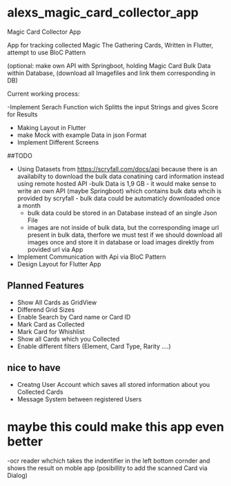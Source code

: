 # alexs_magic_card_collector_app





Magic Card Collector App

App for tracking collected Magic The Gathering Cards, Written in Flutter, attempt to use BloC Pattern

(optional: make own API with Springboot, holding Magic Card Bulk Data within Database, (download all Imagefiles and link them corresponding in DB)


Current working process:

 -Implement Serach Function wich Splitts the input Strings and gives Score for Results
- Making Layout in Flutter
- make Mock with example Data in json Format
- Implement Different Screens

##TODO

- Using Datasets from  https://scryfall.com/docs/api because there is an availabilty to download the bulk data conatining card information instead using remote hosted API
    -bulk Data is 1,9 GB - it would make sense to write an own API (maybe Springboot) which contains bulk data whcih is provided by scryfall - bulk data could be automaticly downloaded once a month
    - bulk data could be stored in an Database instead of an single Json File
    - images are not inside of bulk data, but the corresponding image url present in bulk data, therfore we must test if we should download all images once and store it in database or load images direktly from povided url via App
- Implement Communication with Api via BloC Pattern
- Design Layout for Flutter App

## Planned Features

- Show All Cards as GridView
- Differend Grid Sizes
- Enable Search by Card name or Card ID
- Mark Card as Collected
- Mark Card for Whishlist
- Show all Cards which you Collected
- Enable different filters (Element, Card Type, Rarity ....)

## nice to have

- Creatng User Account which saves all stored information about you Collected Cards
- Message System between registered Users


# maybe this could make this app even better

-ocr reader whchich takes the indentifier in the left bottom cornder and shows the result on moble app (posibillity to add the scanned Card via Dialog)
